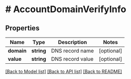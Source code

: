 # # AccountDomainVerifyInfo

## Properties

Name | Type | Description | Notes
------------ | ------------- | ------------- | -------------
**domain** | **string** | DNS record name | [optional]
**value** | **string** | DNS record value | [optional]

[[Back to Model list]](../../README.md#models) [[Back to API list]](../../README.md#endpoints) [[Back to README]](../../README.md)

